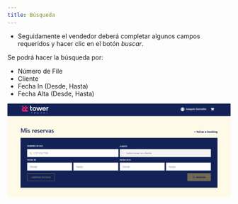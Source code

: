```yaml
---
title: Búsqueda
---
```


- Seguidamente el vendedor deberá completar algunos campos requeridos y hacer clic en el botón *buscar*.

Se podrá hacer la búsqueda por:

- Número de File  
- Cliente  
- Fecha In (Desde, Hasta)  
- Fecha Alta (Desde, Hasta)  

![Búsqueda de Reserva Detalle](../../../static/img/reservas-online/mis-reservas/busqueda-detalle.png)
